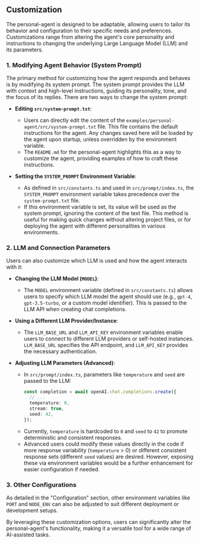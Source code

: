 ## Customization

The personal-agent is designed to be adaptable, allowing users to tailor its behavior and configuration to their specific needs and preferences. Customizations range from altering the agent's core personality and instructions to changing the underlying Large Language Model (LLM) and its parameters.

### 1. Modifying Agent Behavior (System Prompt)

The primary method for customizing how the agent responds and behaves is by modifying its system prompt. The system prompt provides the LLM with context and high-level instructions, guiding its personality, tone, and the focus of its replies. There are two ways to change the system prompt:

*   **Editing `src/system-prompt.txt`**:
    *   Users can directly edit the content of the `examples/personal-agent/src/system-prompt.txt` file. This file contains the default instructions for the agent. Any changes saved here will be loaded by the agent upon startup, unless overridden by the environment variable.
    *   The `README.md` for the personal-agent highlights this as a way to customize the agent, providing examples of how to craft these instructions.

*   **Setting the `SYSTEM_PROMPT` Environment Variable**:
    *   As defined in `src/constants.ts` and used in `src/prompt/index.ts`, the `SYSTEM_PROMPT` environment variable takes precedence over the `system-prompt.txt` file.
    *   If this environment variable is set, its value will be used as the system prompt, ignoring the content of the text file. This method is useful for making quick changes without altering project files, or for deploying the agent with different personalities in various environments.

### 2. LLM and Connection Parameters

Users can also customize which LLM is used and how the agent interacts with it:

*   **Changing the LLM Model (`MODEL`)**:
    *   The `MODEL` environment variable (defined in `src/constants.ts`) allows users to specify which LLM model the agent should use (e.g., `gpt-4`, `gpt-3.5-turbo`, or a custom model identifier). This is passed to the LLM API when creating chat completions.

*   **Using a Different LLM Provider/Instance**:
    *   The `LLM_BASE_URL` and `LLM_API_KEY` environment variables enable users to connect to different LLM providers or self-hosted instances. `LLM_BASE_URL` specifies the API endpoint, and `LLM_API_KEY` provides the necessary authentication.

*   **Adjusting LLM Parameters (Advanced)**:
    *   In `src/prompt/index.ts`, parameters like `temperature` and `seed` are passed to the LLM:
        ```typescript
        const completion = await openAI.chat.completions.create({
          // ...
          temperature: 0,
          stream: true,
          seed: 42,
        });
        ```
    *   Currently, `temperature` is hardcoded to `0` and `seed` to `42` to promote deterministic and consistent responses.
    *   Advanced users could modify these values directly in the code if more response variability (`temperature` > 0) or different consistent response sets (different `seed` values) are desired. However, exposing these via environment variables would be a further enhancement for easier configuration if needed.

### 3. Other Configurations

As detailed in the "Configuration" section, other environment variables like `PORT` and `NODE_ENV` can also be adjusted to suit different deployment or development setups.

By leveraging these customization options, users can significantly alter the personal-agent's functionality, making it a versatile tool for a wide range of AI-assisted tasks.
